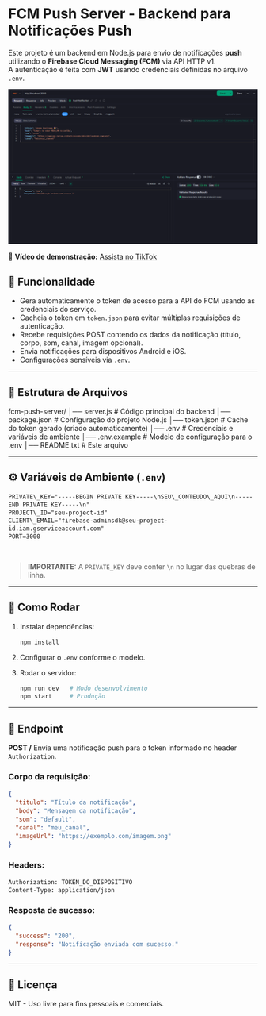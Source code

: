# FCM Push Server - Backend para Notificações Push

Este projeto é um backend em Node.js para envio de notificações **push** utilizando o **Firebase Cloud Messaging (FCM)** via API HTTP v1.  
A autenticação é feita com **JWT** usando credenciais definidas no arquivo `.env`.

<p align="center">
  <img src="./preview.png" alt="Pushcut Preview" width="800"/>
</p>

🎥 **Vídeo de demonstração:**
[Assista no TikTok](https://www.tiktok.com/@mr.robots777/video/7537375102602644742)

## 📌 Funcionalidade

- Gera automaticamente o token de acesso para a API do FCM usando as credenciais do serviço.
- Cacheia o token em `token.json` para evitar múltiplas requisições de autenticação.
- Recebe requisições POST contendo os dados da notificação (título, corpo, som, canal, imagem opcional).
- Envia notificações para dispositivos Android e iOS.
- Configurações sensíveis via `.env`.

---

## 📂 Estrutura de Arquivos



fcm-push-server/
│── server.js          # Código principal do backend
│── package.json       # Configuração do projeto Node.js
│── token.json         # Cache do token gerado (criado automaticamente)
│── .env               # Credenciais e variáveis de ambiente
│── .env.example       # Modelo de configuração para o .env
│── README.txt         # Este arquivo



---

## ⚙️ Variáveis de Ambiente (`.env`)

 ```
PRIVATE\_KEY="-----BEGIN PRIVATE KEY-----\nSEU\_CONTEUDO\_AQUI\n-----END PRIVATE KEY-----\n"
PROJECT\_ID="seu-project-id"
CLIENT\_EMAIL="firebase-adminsdk@seu-project-id.iam.gserviceaccount.com"
PORT=3000
 ```
<br>

> **IMPORTANTE:** A `PRIVATE_KEY` deve conter `\n` no lugar das quebras de linha.

---

## 🚀 Como Rodar

1. Instalar dependências:
   ```bash
   npm install
    ```

2. Configurar o `.env` conforme o modelo.

3. Rodar o servidor:

   ```bash
   npm run dev   # Modo desenvolvimento
   npm start     # Produção
   ```

---

## 📡 Endpoint

**POST /**
Envia uma notificação push para o token informado no header `Authorization`.

### Corpo da requisição:

```json
{
  "titulo": "Título da notificação",
  "body": "Mensagem da notificação",
  "som": "default",
  "canal": "meu_canal",
  "imageUrl": "https://exemplo.com/imagem.png"
}
```

### Headers:

```
Authorization: TOKEN_DO_DISPOSITIVO
Content-Type: application/json
```

### Resposta de sucesso:

```json
{
  "success": "200",
  "response": "Notificação enviada com sucesso."
}
```

---

## 📄 Licença

MIT - Uso livre para fins pessoais e comerciais.

